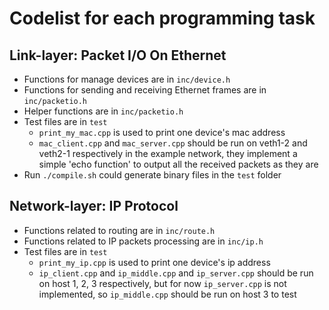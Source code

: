 # Codelist for each programming task

## Link-layer: Packet I/O On Ethernet

- Functions for manage devices are in `inc/device.h`
- Functions for sending and receiving Ethernet frames are in `inc/packetio.h`
- Helper functions are in `inc/packetio.h`
- Test files are in `test`
	- `print_my_mac.cpp` is used to print one device's mac address
	- `mac_client.cpp` and `mac_server.cpp` should be run on veth1-2 and veth2-1 respectively in the example network, they implement a simple 'echo function' to output all the received packets as they are
- Run `./compile.sh` could generate binary files in the `test` folder

## Network-layer: IP Protocol

- Functions related to routing are in `inc/route.h`
- Functions related to IP packets processing are in `inc/ip.h`
- Test files are in `test`
	- `print_my_ip.cpp` is used to print one device's ip address
	- `ip_client.cpp` and `ip_middle.cpp` and `ip_server.cpp` should be run on host 1, 2, 3 respectively, but for now `ip_server.cpp` is not implemented, so `ip_middle.cpp` should be run on host 3 to test

